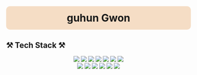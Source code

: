 <div align="center">
  <h1 style="background-color:#F5DDC5; padding:15px; border-radius:10px;">
    guhun Gwon
  </h1>
</div>

## ⚒️ Tech Stack ⚒️

<p align="center">
  <img src="https://img.shields.io/badge/Linux-3776AB?style=for-the-badge&logo=python&logoColor=white"/>
  <img src="https://img.shields.io/badge/WindowServer-007396?style=for-the-badge&logo=java&logoColor=white"/>
  <img src="https://img.shields.io/badge/AWS-00599C?style=for-the-badge&logo=c%2B%2B&logoColor=white"/>
  <img src="https://img.shields.io/badge/Apache-00599C?style=for-the-badge&logo=c&logoColor=white"/>
  <img src="https://img.shields.io/badge/Nginx-F7DF1E?style=for-the-badge&logo=javascript&logoColor=black"/>
  <img src="https://img.shields.io/badge/Tomcat-1572B6?style=for-the-badge&logo=css3&logoColor=white"/>
  <img src="https://img.shields.io/badge/Jenkins-00ADD8?style=for-the-badge&logo=go&logoColor=white"/>
  <br/>
  <img src="https://img.shields.io/badge/CodePipeline-6DB33F?style=for-the-badge&logo=springboot&logoColor=white"/>
  <img src="https://img.shields.io/badge/Bitbucket-092E20?style=for-the-badge&logo=django&logoColor=white"/>
  <img src="https://img.shields.io/badge/Subversion-4479A1?style=for-the-badge&logo=mysql&logoColor=white"/>
  <img src="https://img.shields.io/badge/Docker-DB3552?style=for-the-badge&logo=hyperledger&logoColor=white"/>
  <img src="https://img.shields.io/badge/Ansible-232F3E?style=for-the-badge&logo=amazon-aws&logoColor=white"/>
  <img src="https://img.shields.io/badge/AWX-005571?style=for-the-badge&logo=elasticsearch&logoColor=white"/>
</p>
